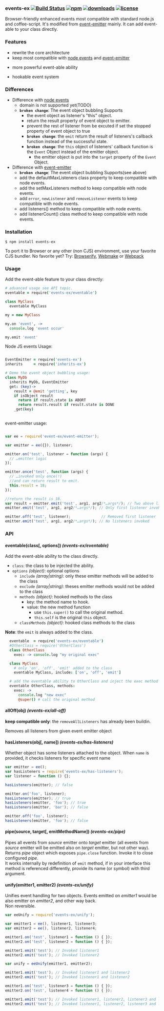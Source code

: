 ### events-ex [![Build Status](https://img.shields.io/travis/snowyu/events-ex.js/master.png)](http://travis-ci.org/snowyu/events-ex.js) [![npm](https://img.shields.io/npm/v/events-ex.svg)](https://npmjs.org/package/events-ex) [![downloads](https://img.shields.io/npm/dm/events-ex.svg)](https://npmjs.org/package/events-ex) [![license](https://img.shields.io/npm/l/events-ex.svg)](https://npmjs.org/package/events-ex) 


Browser-friendly enhanced events most compatible with standard node.js and coffee-script. It's modified from [event-emitter](https://github.com/medikoo/event-emitter) mainly. It can add event-able to your class directly.


### Features

* rewrite the core architecture
* keep most compatible with [node events](nodejs.org/api/events.html) and [event-emitter](https://github.com/medikoo/event-emitter)
+ more powerful event-able ability
* hookable event system

### Differences

* Difference with [node events](nodejs.org/api/events.html)
  - domain is not supported yet(TODO)
  + **`broken change`**: The event object bubbling Supports 
    + the event object as listener's "this" object. 
    + return the result property of event object to emitter.
    + prevent the rest of listener from be excuted if set the stopped property of event object to true 
    * **`broken change`**: the `emit` return the result of listeners's callback function instead of the successful state.
    * **`broken change`**: the `this` object of listeners' callback function is the `Event` Object instead of the emitter object.
      * the emitter object is put into the `target` property of the `Event` Object.
* Difference with [event-emitter](https://github.com/medikoo/event-emitter)
  + **`broken change`**: The event object bubbling Supports(see above) 
  + add the defaultMaxListeners class property to keep compatible with node events.
  + add the setMaxListeners method to keep compatible with node events.
  + add `error`, `newListener` and `removeListener` events to keep compatible with node events.
  + add listeners() method to keep compatible with node events.
  + add listenerCount() class method to keep compatible with node events.


### Installation

	$ npm install events-ex
	
To port it to Browser or any other (non CJS) environment, use your favorite CJS bundler. No favorite yet? Try: [Browserify](http://browserify.org/), [Webmake](https://github.com/medikoo/modules-webmake) or [Webpack](http://webpack.github.io/)

### Usage


Add the event-able feature to your class directly:

```coffee
# advanced usage see API topic.
eventable = require('events-ex/eventable')

class MyClass
  eventable MyClass

my = new MyClass

my.on 'event', ->
  console.log 'event occur'

my.emit 'event'

```

Node JS events Usage:

```coffee

EventEmitter = require('events-ex')
inherits     = require('inherits-ex')

# Demo the event object bubbling usage:
class MyDb
  inherits MyDb, EventEmitter
  get: (key)->
    result = @emit 'getting', key
    if isObject result
      return if result.state is ABORT
      return result.result if result.state is DONE
    _get(key)
    
```

event-emitter usage:

```javascript

var ee = require('event-ex/event-emitter');

var emitter = ee({}), listener;

emitter.on('test', listener = function (args) {
  // …emitter logic
});

emitter.once('test', function (args) {
  // …invoked only once(!)
  //and can return result to emit.
  this.result = 18;
});

//return the result is 18.
var result = emitter.emit('test', arg1, arg2/*…args*/); // Two above listeners invoked
emitter.emit('test', arg1, arg2/*…args*/); // Only first listener invoked

emitter.off('test', listener);              // Removed first listener
emitter.emit('test', arg1, arg2/*…args*/); // No listeners invoked
```
### API

#### eventable(class[, options]) _(events-ex/eventable)_

Add the event-able ability to the class directly.

* `class`: the class to be injected the ability.
* `options` *(object)*: optional options
  * `include` *(array|string)*: only these emitter methods will be added to the class
  * `exclude` *(array|string)*: theses emitter methods would not be added to the class
  * `methods` *(object)*: hooked methods to the class
    * key: the method name to hook.
    * value: the new method function
      * use `this.super()` to call the original method.
      * `this.self` is the original `this` object.
  * `classMethods` *(object)*: hooked class methods to the class

**Note**: the `emit` is always added to the class.

```coffee
  eventable  = require('events-ex/eventable')
  #OtherClass = require('OtherClass')
  class OtherClass
    exec: -> console.log "my original exec"

  class MyClass
    # only 'on', 'off', 'emit' added to the class
    eventable MyClass, include: ['on', 'off', 'emit']

  # add the eventable ability to OtherClass and inject the exec method of OtherClass.
  eventable OtherClass, methods:
    exec: ->
      console.log "new exec"
      @super() # call the original method
```
#### allOff(obj) _(events-ex/all-off)_

**keep compatible only**: the `removeAllListeners` has already been buildin.

Removes all listeners from given event emitter object

#### hasListeners(obj[, name]) _(events-ex/has-listeners)_

Whether object has some listeners attached to the object.
When `name` is provided, it checks listeners for specific event name

```javascript
var emitter = ee();
var hasListeners = require('events-ex/has-listeners');
var listener = function () {};

hasListeners(emitter); // false

emitter.on('foo', listener);
hasListeners(emitter); // true
hasListeners(emitter, 'foo'); // true
hasListeners(emitter, 'bar'); // false

emitter.off('foo', listener);
hasListeners(emitter, 'foo'); // false
```

#### pipe(source, target[, emitMethodName]) _(events-ex/pipe)_

Pipes all events from _source_ emitter onto _target_ emitter (all events from _source_ emitter will be emitted also on _target_ emitter, but not other way).  
Returns _pipe_ object which exposes `pipe.close` function. Invoke it to close configured _pipe_.  
It works internally by redefinition of `emit` method, if in your interface this method is referenced differently, provide its name (or symbol) with third argument.

#### unify(emitter1, emitter2) _(events-ex/unify)_

Unifies event handling for two objects. Events emitted on _emitter1_ would be also emitter on _emitter2_, and other way back.  
Non reversible.

```javascript
var eeUnify = require('events-ex/unify');

var emitter1 = ee(), listener1, listener3;
var emitter2 = ee(), listener2, listener4;

emitter1.on('test', listener1 = function () { });
emitter2.on('test', listener2 = function () { });

emitter1.emit('test'); // Invoked listener1
emitter2.emit('test'); // Invoked listener2

var unify = eeUnify(emitter1, emitter2);

emitter1.emit('test'); // Invoked listener1 and listener2
emitter2.emit('test'); // Invoked listener1 and listener2

emitter1.on('test', listener3 = function () { });
emitter2.on('test', listener4 = function () { });

emitter1.emit('test'); // Invoked listener1, listener2, listener3 and listener4
emitter2.emit('test'); // Invoked listener1, listener2, listener3 and listener4
```


